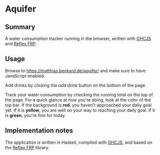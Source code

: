# Aquifer

## Summary

A water consumption tracker running in the browser, written
with [GHCJS][] and [Reflex FRP][].

## Usage

Browse to https://matthias.benkard.de/aquifer/ and make sure to have
JavaScript enabled.

Add drinks by clicking the _add drink_ button on the bottom of the
page.

Track your water consumption by checking the running total on the top
of the page.  For a quick glance at how you're doing, look at the
color of the top bar.  If the background is **red**, you haven't
approached your daily goal yet.  If it is **yellow**, you are well on
your way to reaching your daily goal.  If it is **green**, you're fine
for today.

## Implementation notes

The application is written in Haskell, compiled with [GHCJS][], and
based on the [Reflex FRP][] library.

[Reflex FRP]: https://github.com/reflex-frp/reflex
[GHCJS]:      https://github.com/ghcjs/ghcjs
